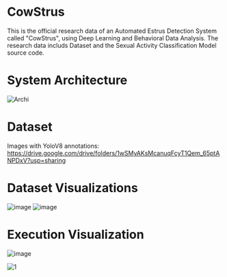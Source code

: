 # CowStrus
This is the official research data of an Automated Estrus Detection System called "CowStrus", using Deep Learning and Behavioral Data Analysis. The research data includs Dataset and the Sexual Activity Classification Model source code.

# System Architecture
![Archi](https://github.com/user-attachments/assets/9efd5ba9-20f8-4a70-8f70-0ab745fccb71)

# Dataset
Images with YoloV8 annotations: https://drive.google.com/drive/folders/1wSMyAKsMcanuqFcyT1Qem_65ptANPDxV?usp=sharing

# Dataset Visualizations
![image](https://github.com/user-attachments/assets/ed9ff878-ab82-44d4-ad33-269142e0e2a8)
![image](https://github.com/user-attachments/assets/33bbe9eb-b11f-45c1-825f-0e04dc5804b9)

# Execution Visualization
![image](https://github.com/user-attachments/assets/b6827411-1a81-4d54-9dca-701d3d205e04)

![1](https://github.com/user-attachments/assets/a7569a0e-b9cb-4874-bf75-9fadb83e72a8)






